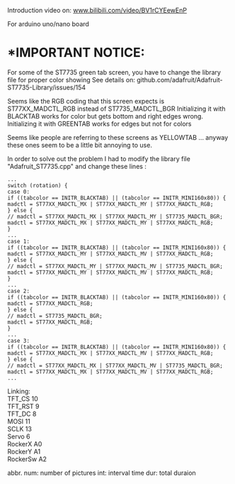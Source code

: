 Introduction video on: www.bilibili.com/video/BV1rCYEewEnP

For arduino uno/nano board

*IMPORTANT NOTICE:
==================
For some of the ST7735 green tab screen, you have to change the library file for proper color showing
See details on: github.com/adafruit/Adafruit-ST7735-Library/issues/154

Seems like the RGB coding that this screen expects is ST77XX_MADCTL_RGB instead of ST7735_MADCTL_BGR
Initializing it with BLACKTAB works for color but gets bottom and right edges wrong.
Initializing it with GREENTAB works for edges but not for colors

Seems like people are referring to these screens as YELLOWTAB ... anyway these ones seem to be a little bit annoying to use.

In order to solve out the problem I had to modify the library file "Adafruit_ST7735.cpp" and change these lines :

```
...
switch (rotation) {
case 0:
if ((tabcolor == INITR_BLACKTAB) || (tabcolor == INITR_MINI160x80)) {
madctl = ST77XX_MADCTL_MX | ST77XX_MADCTL_MY | ST77XX_MADCTL_RGB;
} else {
// madctl = ST77XX_MADCTL_MX | ST77XX_MADCTL_MY | ST7735_MADCTL_BGR;
madctl = ST77XX_MADCTL_MX | ST77XX_MADCTL_MY | ST77XX_MADCTL_RGB;
}
...
case 1:
if ((tabcolor == INITR_BLACKTAB) || (tabcolor == INITR_MINI160x80)) {
madctl = ST77XX_MADCTL_MY | ST77XX_MADCTL_MV | ST77XX_MADCTL_RGB;
} else {
// madctl = ST77XX_MADCTL_MY | ST77XX_MADCTL_MV | ST7735_MADCTL_BGR;
madctl = ST77XX_MADCTL_MY | ST77XX_MADCTL_MV | ST77XX_MADCTL_RGB;
}
...
case 2:
if ((tabcolor == INITR_BLACKTAB) || (tabcolor == INITR_MINI160x80)) {
madctl = ST77XX_MADCTL_RGB;
} else {
// madctl = ST7735_MADCTL_BGR;
madctl = ST77XX_MADCTL_RGB;
}
...
case 3:
if ((tabcolor == INITR_BLACKTAB) || (tabcolor == INITR_MINI160x80)) {
madctl = ST77XX_MADCTL_MX | ST77XX_MADCTL_MV | ST77XX_MADCTL_RGB;
} else {
// madctl = ST77XX_MADCTL_MX | ST77XX_MADCTL_MV | ST7735_MADCTL_BGR;
madctl = ST77XX_MADCTL_MX | ST77XX_MADCTL_MV | ST77XX_MADCTL_RGB;
...
```

Linking:<br>
TFT_CS    10<br>
TFT_RST   9<br>
TFT_DC    8<br>
MOSI      11<br>
SCLK      13<br>
Servo     6<br>
RockerX   A0<br>
RockerY   A1<br>
RockerSw  A2<br>

abbr.
num: number of pictures
int: interval time
dur: total duraion
